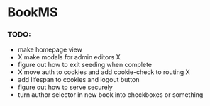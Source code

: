 # BookMS

### TODO:

* make homepage view
* X make modals for admin editors X
* figure out how to exit seeding when complete
* X move auth to cookies and add cookie-check to routing X
* add lifespan to cookies and logout button
* figure out how to serve securely
* turn author selector in new book into checkboxes or something